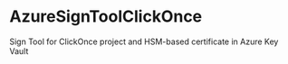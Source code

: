 # AzureSignToolClickOnce
Sign Tool for ClickOnce project and HSM-based certificate in Azure Key Vault

